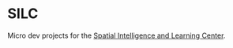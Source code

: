 SILC
====

Micro dev projects for the [Spatial Intelligence and Learning Center](http://www.spatiallearning.org).
